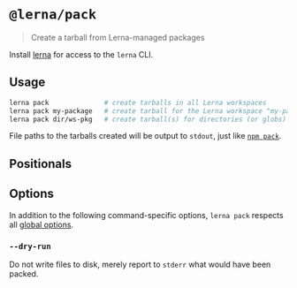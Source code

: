 # `@lerna/pack`

> Create a tarball from Lerna-managed packages

Install [lerna](https://www.npmjs.com/package/lerna) for access to the `lerna` CLI.

## Usage

```sh
lerna pack              # create tarballs in all Lerna workspaces
lerna pack my-package   # create tarball for the Lerna workspace "my-package"
lerna pack dir/ws-pkg   # create tarball(s) for directories (or globs) that contain a workspace
```

File paths to the tarballs created will be output to `stdout`, just like [`npm pack`](https://docs.npmjs.com/cli/v7/commands/npm-pack).

## Positionals

## Options

In addition to the following command-specific options, `lerna pack` respects all [global options](https://github.com/lerna/lerna/tree/main/core/global-options#options).

### `--dry-run`

Do not write files to disk, merely report to `stderr` what would have been packed.
